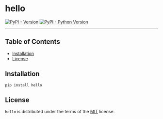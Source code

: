 # hello

[![PyPI - Version](https://img.shields.io/pypi/v/rtd_init.svg)](https://pypi.org/project/rtd_init)
[![PyPI - Python Version](https://img.shields.io/pypi/pyversions/hello.svg)](https://pypi.org/project/hello)

-----

## Table of Contents

- [Installation](#installation)
- [License](#license)

## Installation

```console
pip install hello
```

## License

`hello` is distributed under the terms of the [MIT](https://spdx.org/licenses/MIT.html) license.
